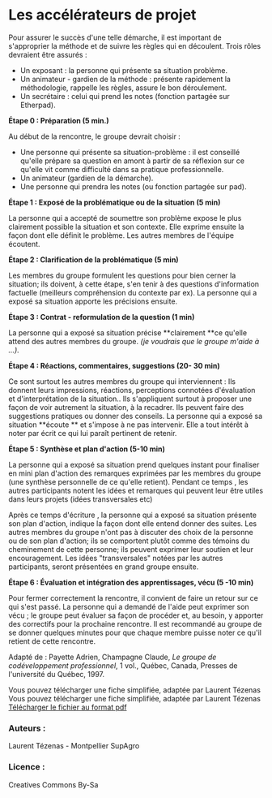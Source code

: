 # Les accélérateurs de projet
Pour assurer le succès d'une telle démarche, il est important de s'approprier la méthode et de suivre les règles qui en découlent. 
Trois rôles devraient être assurés  : 
- Un exposant : la personne qui présente sa situation problème.
- Un animateur - gardien de la méthode : présente rapidement la méthodologie, rappelle les règles, assure le bon déroulement.
- Un secrétaire : celui qui prend les notes (fonction partagée sur Etherpad).

**Étape 0 : Préparation (5 min.)**

Au début de la rencontre, le groupe devrait choisir : 
- Une personne qui présente sa situation-problème : il est conseillé qu'elle  prépare sa question en amont à partir de sa réflexion sur ce qu'elle vit comme difficulté dans sa pratique professionnelle.
- Un animateur (gardien de la démarche). 
- Une personne qui prendra les notes (ou fonction partagée sur pad).

**Étape 1 : Exposé de la problématique ou de la situation (5 min)**

La personne qui a accepté de soumettre son problème expose le plus clairement possible la situation et son contexte. Elle exprime ensuite la façon dont elle définit le problème. Les autres membres de l'équipe écoutent.

**Étape 2 : Clarification de la problématique (5 min)**

Les membres du groupe formulent les questions pour bien cerner la situation; ils doivent, à cette étape, s'en tenir à des questions d'information factuelle (meilleurs compréhension du contexte par ex). La personne qui a exposé sa situation apporte les précisions ensuite.

**Étape 3 : Contrat - reformulation de la question (1 min)**

La personne qui a exposé sa situation précise **clairement **ce qu'elle attend des autres membres du groupe. *(je voudrais que le groupe m'aide à ...).*

**Étape 4 : Réactions, commentaires, suggestions (20- 30 min)**

Ce sont surtout les autres membres du groupe qui interviennent : Ils donnent leurs impressions, réactions, perceptions connotées d'évaluation et d'interprétation de la situation.. Ils s'appliquent surtout à proposer une façon de voir autrement la situation, à la recadrer. Ils peuvent faire des suggestions pratiques ou donner des conseils. 
La personne qui a exposé sa situation **écoute ** et s'impose à ne pas intervenir. Elle a tout intérêt à noter par écrit ce qui lui paraît pertinent de retenir.

**Étape 5 : Synthèse et plan d'action (5-10 min)**

La personne qui a exposé sa situation prend quelques instant pour finaliser en mini plan d'action des remarques exprimées par les membres du groupe (une synthèse personnelle de ce qu'elle retient). 
Pendant ce temps , les autres participants notent les idées et remarques qui peuvent leur être utiles dans leurs projets (idées transversales etc) 

Après ce temps d'écriture , la personne qui a exposé sa situation présente son plan d'action, indique la façon dont elle entend donner des suites. Les autres membres du groupe n'ont pas à discuter des choix de la personne ou de son plan d'action; ils se comportent plutôt comme des témoins du cheminement de cette personne; ils peuvent exprimer leur soutien et leur encouragement. 
Les idées "transversales" notées par les autres participants, seront présentées en grand groupe ensuite. 

**Étape 6 : Évaluation et intégration des apprentissages, vécu (5 -10 min)**

Pour fermer correctement la rencontre, il convient de faire un retour sur ce qui s'est passé. La personne qui a demandé de l'aide peut exprimer son vécu ; le groupe peut évaluer sa façon de procéder et, au besoin, y apporter des correctifs pour la prochaine rencontre. Il est recommandé au groupe de se donner quelques minutes pour que chaque membre puisse noter ce qu'il retient de cette rencontre.

Adapté de : Payette Adrien, Champagne Claude, *Le groupe de codéveloppement professionnel*, 1 vol., Québec, Canada, Presses de l'université du Québec, 1997.

Vous pouvez télécharger une fiche simplifiée, adaptée par Laurent Tézenas Vous pouvez télécharger une fiche simplifiée, adaptée par Laurent Tézenas [Télécharger le fichier au format pdf](http://ebook.coop-tic.eu/francais/wakka.php?wiki=LesAccelerateursDeProjet/download&file=Accelerateur_de_projet.pdf)


### Auteurs :
Laurent Tézenas - Montpellier SupAgro
### Licence :
Creatives Commons By-Sa

